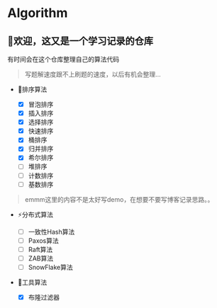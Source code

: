 # Algorithm

## 👏欢迎，这又是一个学习记录的仓库

有时间会在这个仓库整理自己的算法代码
> 写题解速度跟不上刷题的速度，以后有机会整理...

- 👣排序算法
  
    - [x] 冒泡排序
    - [x] 插入排序
    - [x] 选择排序
    - [x] 快速排序
    - [x] 桶排序
    - [x] 归并排序
    - [x] 希尔排序
    - [ ] 堆排序
    - [ ] 计数排序
    - [ ] 基数排序

> emmm这里的内容不是太好写demo，在想要不要写博客记录思路。。
- ⚡️分布式算法
    - [ ] 一致性Hash算法
    - [ ] Paxos算法
    - [ ] Raft算法
    - [ ] ZAB算法
    - [ ] SnowFlake算法
    
- 🔧工具算法

    - [x] 布隆过滤器
